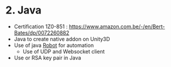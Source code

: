 # 2. Java

- Certification 1Z0-851 : https://www.amazon.com.be/-/en/Bert-Bates/dp/0072260882 
- Java to create native addon on Unity3D
- Use of java [Robot](https://docs.oracle.com/javase/8/docs/api/java/awt/Robot.html) for automation
  - Use of UDP and Websocket client 
- Use or RSA key pair in Java
